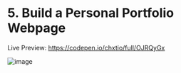 # 5. Build a Personal Portfolio Webpage

Live Preview: https://codepen.io/chxtio/full/OJRQyGx

![image](https://user-images.githubusercontent.com/33184844/103353519-f0f60100-4a5d-11eb-87d0-14df5a14ad6c.png)
